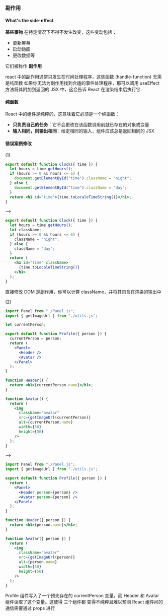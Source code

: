 ### 副作用

#### What's the side-effect

**某些事物** 在特定情况下不得不发生改变，这些变动包括：

- 更新屏幕
- 启动动画
- 更改数据等

它们被称作 **副作用**

react 中的副作用通常只发生在时间处理程序，这些函数 (handle-function) 无需是纯函数
如果你无法为副作用找到合适的事件处理程序，那可以调用 useEffect 方法将其附加到返回的 JSX 中，这会告诉 React 在渲染结束后执行它

#### 纯函数

React 中的组件是纯粹的，这意味着它必须是一个纯函数：

- **只负责自己的任务**：它不会更改在该函数调用前就已存在的对象或变量
- **输入相同，则输出相同**：给定相同的输入，组件应该总是返回相同的 JSX

#### 错误案例修改

(1)

```jsx
export default function Clock({ time }) {
  let hours = time.getHours();
  if (hours >= 0 && hours <= 6) {
    document.getElementById("time").className = "night";
  } else {
    document.getElementById("time").className = "day";
  }
  return <h1 id="time">{time.toLocaleTimeString()}</h1>;
}
```

-->

```jsx
export default function Clock({ time }) {
  let hours = time.getHours();
  let className;
  if (hours >= 0 && hours <= 6) {
    className = "night";
  } else {
    className = "day";
  }
  return (
    <h1 id="time" className>
      {time.toLocaleTimeString()}
    </h1>
  );
}
```

直接修改 DOM 是副作用，你可以计算 className，并将其包含在渲染的输出中

(2)

```jsx
import Panel from "./Panel.js";
import { getImageUrl } from "./utils.js";

let currentPerson;

export default function Profile({ person }) {
  currentPerson = person;
  return (
    <Panel>
      <Header />
      <Avatar />
    </Panel>
  );
}

function Header() {
  return <h1>{currentPerson.name}</h1>;
}

function Avatar() {
  return (
    <img
      className="avatar"
      src={getImageUrl(currentPerson)}
      alt={currentPerson.name}
      width={50}
      height={50}
    />
  );
}
```

-->

```jsx
import Panel from "./Panel.js";
import { getImageUrl } from "./utils.js";

export default function Profile({ person }) {
  return (
    <Panel>
      <Header person={person} />
      <Avatar person={person} />
    </Panel>
  );
}

function Header({ person }) {
  return <h1>{person.name}</h1>;
}

function Avatar({ person }) {
  return (
    <img
      className="avatar"
      src={getImageUrl(person)}
      alt={person.name}
      width={50}
      height={50}
    />
  );
}
```

Profile 组件写入了一个预先存在的 currentPerson 变量，而 Header 和 Avatar 组件读取了这个变量。这使得 三个组件都 变得不纯粹且难以预测
React 组件间的通信需要通过 props 进行
